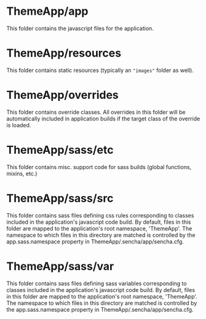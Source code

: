 # ThemeApp/app

This folder contains the javascript files for the application.

# ThemeApp/resources

This folder contains static resources (typically an `"images"` folder as well).

# ThemeApp/overrides

This folder contains override classes. All overrides in this folder will be 
automatically included in application builds if the target class of the override
is loaded.

# ThemeApp/sass/etc

This folder contains misc. support code for sass builds (global functions, 
mixins, etc.)

# ThemeApp/sass/src

This folder contains sass files defining css rules corresponding to classes
included in the application's javascript code build.  By default, files in this 
folder are mapped to the application's root namespace, 'ThemeApp'. The
namespace to which files in this directory are matched is controlled by the
app.sass.namespace property in ThemeApp/.sencha/app/sencha.cfg. 

# ThemeApp/sass/var

This folder contains sass files defining sass variables corresponding to classes
included in the application's javascript code build.  By default, files in this 
folder are mapped to the application's root namespace, 'ThemeApp'. The
namespace to which files in this directory are matched is controlled by the
app.sass.namespace property in ThemeApp/.sencha/app/sencha.cfg. 
